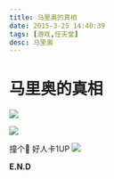 ```yaml
---
title: 马里奥的真相
date: 2015-3-25 14:40:39
tags: [游戏,任天堂]
desc: 马里奥
---
```


# 马里奥的真相

![](https://cdn.yangguangxi.com/15102262552084.jpg)

![](https://cdn.yangguangxi.com/15102262619728.jpg)

撞个🍄 好人卡1UP
![](https://cdn.yangguangxi.com/15102265071390.jpg)


**E.N.D**


